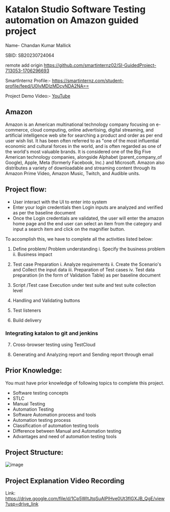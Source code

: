# Katalon Studio Software Testing automation on Amazon guided project

Name- Chandan Kumar Mallick

SBID: SB20230724064

remote add origin https://github.com/smartinternz02/SI-GuidedProject-713053-1706296693

SmartInternz Profile:- https://smartinternz.com/student-profile/feed/U0IyMDIzMDcyNDA2NA==

Project Demo Video:- [YouTube](https://youtu.be/H52bT-g6Ies)


## Amazon
Amazon is an American multinational technology company focusing on e-commerce, cloud computing, online advertising, digital streaming, and artificial intelligence web site for searching a product and order as per end user wish list. It has been often referred to as "one of the most influential economic and cultural forces in the world, and is often regarded as one of the world's most valuable brands. It is considered one of the Big Five  American technology companies, alongside Alphabet (parent_company_of Google), Apple, Meta (formerly Facebook, Inc.) and Microsoft. Amazon also distributes a variety of downloadable and streaming content through its Amazon Prime Video, Amazon Music, Twitch, and Audible units.

## Project flow:

* User interact with the UI to enter into system
* Enter your login credentials then Login inputs are analyzed and verified as per the baseline document
* Once the Login credentials are validated, the user will enter the amazon home page and the end user can select an item from the category and input a search item and click on the magnifier button.


To accomplish this, we have to complete all the activities listed below:

1. Define problem/ Problem understanding
    i. Specify the business problem
    ii. Business impact 

2. Test case Preparation
    i. Analyze requirements
    ii. Create the Scenario's and Collect the input data
    iii. Preparation of Test cases
    iv. Test data preparation (in the form of Validation Table) as per baseline document

3. Script /Test case Execution under test suite and test suite collection level 

4. Handling  and Validating buttons

5. Test listeners

6. Build delivery

### Integrating katalon to git and jenkins

7. Cross-browser testing using TestCloud

8. Generating and Analyzing report and Sending report through email

## Prior Knowledge:

 You must  have prior knowledge of following topics to complete this project.

* Software testing concepts
* STLC	
* Manual Testing
* Automation Testing
* Software Automation process and tools 
* Automation testing process
* Classification of  automation testing tools
* Difference between Manual and Automation testing
* Advantages and need of automation testing tools
  
## Project Structure:
![image](https://github.com/smartinternz02/SI-GuidedProject-713053-1706296693/assets/58482473/78f4622c-99a5-468c-a380-a8f75a91f8da)


## Project Explanation Video Recording 
Link:
https://drive.google.com/file/d/1Cp5WltJtqSuAlPlHve0Ut3fIGXJB_QgE/view?usp=drive_link